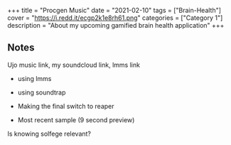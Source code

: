+++
title = "Procgen Music"
date = "2021-02-10"
tags = ["Brain-Health"]
cover = "https://i.redd.it/ecgp2k1e8rh61.png"
categories = ["Category 1"]
description = "About my upcoming gamified brain health application"
+++

## Notes

Ujo music link, my soundcloud link, lmms link

- using lmms
- using soundtrap
- Making the final switch to reaper

- Most recent sample (9 second preview)

Is knowing solfege relevant?


